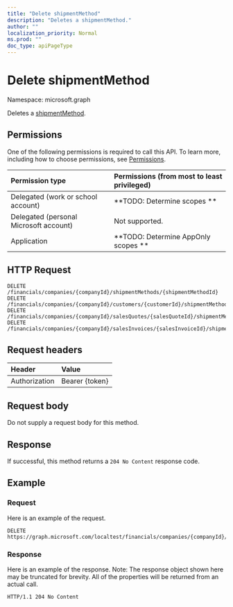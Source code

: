 ```yaml
---
title: "Delete shipmentMethod"
description: "Deletes a shipmentMethod."
author: ""
localization_priority: Normal
ms.prod: ""
doc_type: apiPageType
---
```


# Delete shipmentMethod

Namespace: microsoft.graph

Deletes a [shipmentMethod](../resources/shipmentmethod.md).

## Permissions
One of the following permissions is required to call this API. To learn more, including how to choose permissions, see [Permissions](/concepts/permissions-reference.md).

|Permission type|Permissions (from most to least privileged)|
|:---|:---|
|Delegated (work or school account)|**TODO: Determine scopes **|
|Delegated (personal Microsoft account)|Not supported.|
|Application|**TODO: Determine AppOnly scopes **|

## HTTP Request
<!-- {
  "blockType": "ignored"
}
-->
``` http
DELETE /financials/companies/{companyId}/shipmentMethods/{shipmentMethodId}
DELETE /financials/companies/{companyId}/customers/{customerId}/shipmentMethod
DELETE /financials/companies/{companyId}/salesQuotes/{salesQuoteId}/shipmentMethod
DELETE /financials/companies/{companyId}/salesInvoices/{salesInvoiceId}/shipmentMethod
```

## Request headers
|Header|Value|
|:---|:---|
|Authorization|Bearer {token}|

## Request body
Do not supply a request body for this method.

## Response
If successful, this method returns a `204 No Content` response code.

## Example

### Request
Here is an example of the request.
<!-- {
  "blockType": "request",
  "name": "delete_shipmentmethod"
}
-->
``` http
DELETE https://graph.microsoft.com/localtest/financials/companies/{companyId}/shipmentMethods/{shipmentMethodId}
```

### Response
Here is an example of the response. Note: The response object shown here may be truncated for brevity. All of the properties will be returned from an actual call.
<!-- {
  "blockType": "response",
  "truncated": true
}
-->
``` http
HTTP/1.1 204 No Content
```

